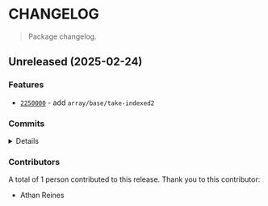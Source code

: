 # CHANGELOG

> Package changelog.

<section class="release" id="unreleased">

## Unreleased (2025-02-24)

<section class="features">

### Features

-   [`2250000`](https://github.com/stdlib-js/stdlib/commit/2250000b351bdc1cd1142fe1d6000244c7ae62e3) - add `array/base/take-indexed2`

</section>

<!-- /.features -->

<section class="commits">

### Commits

<details>

-   [`2250000`](https://github.com/stdlib-js/stdlib/commit/2250000b351bdc1cd1142fe1d6000244c7ae62e3) - **feat:** add `array/base/take-indexed2` _(by Athan Reines)_

</details>

</section>

<!-- /.commits -->

<section class="contributors">

### Contributors

A total of 1 person contributed to this release. Thank you to this contributor:

-   Athan Reines

</section>

<!-- /.contributors -->

</section>

<!-- /.release -->

